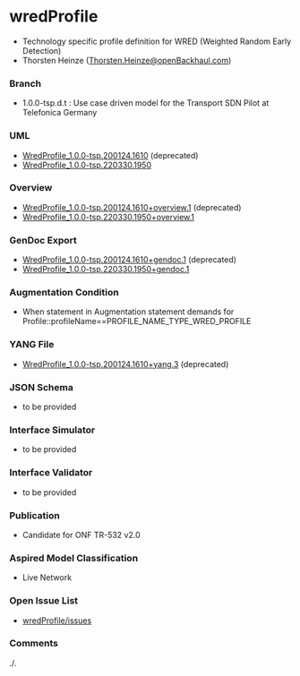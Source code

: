 # wredProfile
- Technology specific profile definition for WRED (Weighted Random Early Detection)
- Thorsten Heinze (Thorsten.Heinze@openBackhaul.com)

### Branch
- 1.0.0-tsp.d.t : Use case driven model for the Transport SDN Pilot at Telefonica Germany

### UML
- [WredProfile_1.0.0-tsp.200124.1610](./WredProfile_1.0.0-tsp.200124.1610.zip) (deprecated)
- [WredProfile_1.0.0-tsp.220330.1950](./WredProfile_1.0.0-tsp.220330.1950.zip)

### Overview 
- [WredProfile_1.0.0-tsp.200124.1610+overview.1](./WredProfile_1.0.0-tsp.200124.1610+overview.1.png) (deprecated)
- [WredProfile_1.0.0-tsp.220330.1950+overview.1](./WredProfile_1.0.0-tsp.220330.1950+overview.1.png)

### GenDoc Export
- [WredProfile_1.0.0-tsp.200124.1610+gendoc.1](./WredProfile_1.0.0-tsp.200124.1610+gendoc.1.docx) (deprecated)
- [WredProfile_1.0.0-tsp.220330.1950+gendoc.1](./WredProfile_1.0.0-tsp.220330.1950+gendoc.1.docx)

### Augmentation Condition
- When statement in Augmentation statement demands for Profile::profileName==PROFILE_NAME_TYPE_WRED_PROFILE

### YANG File
- [WredProfile_1.0.0-tsp.200124.1610+yang.3](./WredProfile_1.0.0-tsp.200124.1610+yang.3.zip) (deprecated)

### JSON Schema
- to be provided

### Interface Simulator
- to be provided

### Interface Validator
- to be provided

### Publication
- Candidate for ONF TR-532 v2.0 

### Aspired Model Classification
- Live Network

### Open Issue List
- [wredProfile/issues](../../issues)

### Comments
./.
